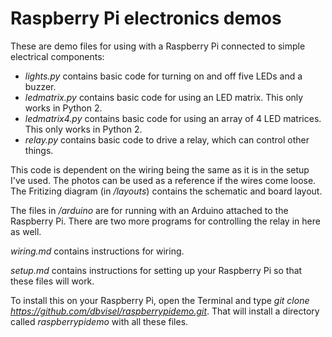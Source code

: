 # Raspberry Pi electronics demos

These are demo files for using with a Raspberry Pi connected to simple electrical components:

 * *lights.py* contains basic code for turning on and off five LEDs and a buzzer.
 * *ledmatrix.py* contains basic code for using an LED matrix. This only works in Python 2.
 * *ledmatrix4.py* contains basic code for using an array of 4 LED matrices. This only works in Python 2.
 * *relay.py* contains basic code to drive a relay, which can control other things.

This code is dependent on the wiring being the same as it is in the setup I've used. The photos can be used as a reference if the wires come loose. The Fritizing diagram (in */layouts*) contains the schematic and board layout.

The files in */arduino* are for running with an Arduino attached to the Raspberry Pi. There are two more programs for controlling the relay in here as well.

*wiring.md* contains instructions for wiring.

*setup.md* contains instructions for setting up your Raspberry Pi so that these files will work.

To install this on your Raspberry Pi, open the Terminal and type *git clone https://github.com/dbvisel/raspberrypidemo.git*. That will install a directory called *raspberrypidemo* with all these files.

